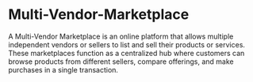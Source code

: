 # Multi-Vendor-Marketplace
 A Multi-Vendor Marketplace is an online platform that allows multiple independent vendors or sellers to list and sell their products or services. These marketplaces function as a centralized hub where customers can browse products from different sellers, compare offerings, and make purchases in a single transaction.

